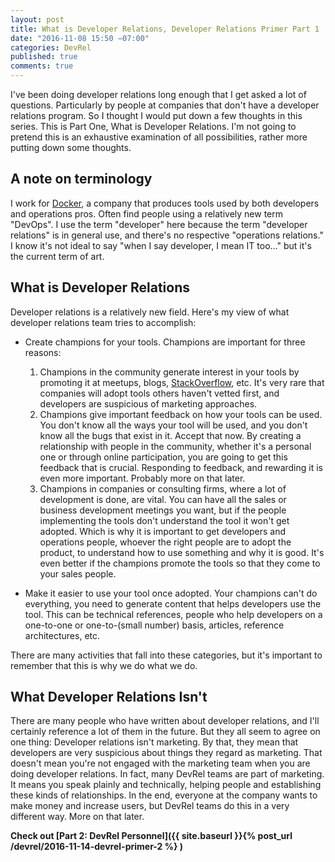 ```yaml
---
layout: post
title: What is Developer Relations, Developer Relations Primer Part 1
date: "2016-11-08 15:50 −07:00"
categories: DevRel
published: true
comments: true
---
```


I've been doing developer relations long enough that I get asked a lot of questions. Particularly by people at companies that don't have a developer relations program. So I thought I would put down a few thoughts in this series. This is Part One, What is Developer Relations. I'm not going to pretend this is an exhaustive examination of all possibilities, rather more putting down some thoughts.

## A note on terminology
I work for [Docker](https://docker.com), a company that produces tools used by both developers and operations pros. Often find people using a relatively new term "DevOps". I use the term "developer" here because the term "developer relations" is in general use, and there's no respective "operations relations." I know it's not ideal to say "when I say developer, I mean IT too..." but it's the current term of art.

## What is Developer Relations

Developer relations is a relatively new field. Here's my view of what developer relations team tries to accomplish:

* Create champions for your tools. Champions are important for three reasons:
    1. Champions in the community generate interest in your tools by promoting it at meetups, blogs, [StackOverflow](https://stackoverflow.com), etc. It's very rare that companies will adopt tools others haven't vetted first, and developers are suspicious of marketing approaches.
    1. Champions give important feedback on how your tools can be used. You don't know all the ways your tool will be used, and you don't know all the bugs that exist in it. Accept that now. By creating a relationship with people in the community, whether it's a personal one or through online participation, you are going to get this feedback that is crucial. Responding to feedback, and rewarding it is even more important. Probably more on that later.
    1. Champions in companies or consulting firms, where a lot of development is done, are vital. You can have all the sales or business development meetings you want, but if the people implementing the tools don't understand the tool it won't get adopted. Which is why it is important to get developers and operations people, whoever the right people are to adopt the product, to understand how to use something and why it is good. It's even better if the champions promote the tools so that they come to your sales people.

* Make it easier to use your tool once adopted.
Your champions can't do everything, you need to generate content that helps developers use the tool. This can be technical references, people who help developers on a one-to-one or one-to-(small number) basis, articles, reference architectures, etc.

There are many activities that fall into these categories, but it's important to remember that this is why we do what we do.

## What Developer Relations Isn't
There are many people who have written about developer relations, and I'll certainly reference a lot of them in the future. But they all seem to agree on one thing: Developer relations isn't marketing. By that, they mean that developers are very suspicious about things they regard as marketing. That doesn't mean you're not engaged with the marketing team when you are doing developer relations. In fact, many DevRel teams are part of marketing. It means you speak plainly and technically, helping people and establishing these kinds of relationships. In the end, everyone at the company wants to make money and increase users, but DevRel teams do this in a very different way. More on that later. 

**Check out [Part 2: DevRel Personnel]({{ site.baseurl }}{% post_url /devrel/2016-11-14-devrel-primer-2 %}
)**

